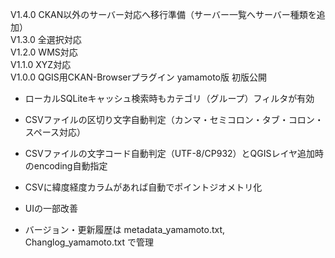 
V1.4.0 CKAN以外のサーバー対応へ移行準備（サーバー一覧へサーバー種類を追加）  
V1.3.0 全選択対応  
V1.2.0 WMS対応  
V1.1.0 XYZ対応  
V1.0.0 QGIS用CKAN-Browserプラグイン yamamoto版 初版公開  
- ローカルSQLiteキャッシュ検索時もカテゴリ（グループ）フィルタが有効
- CSVファイルの区切り文字自動判定（カンマ・セミコロン・タブ・コロン・スペース対応）
- CSVファイルの文字コード自動判定（UTF-8/CP932）とQGISレイヤ追加時のencoding自動指定
- CSVに緯度経度カラムがあれば自動でポイントジオメトリ化
- UIの一部改善

- バージョン・更新履歴は metadata_yamamoto.txt, Changlog_yamamoto.txt で管理
